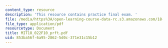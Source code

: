 ```yaml
---
content_type: resource
description: 'This resource contains practice final exam. '
file: /media/https%3A/open-learning-course-data-rc.s3.amazonaws.com/18-022-calculus-of-several-variables-fall-2010/853ba56f6a9528625d0c371e31c15b12_MIT18_022F10_prft.pdf
file_type: application/pdf
resourcetype: Document
title: MIT18_022F10_prft.pdf
uid: 853ba56f-6a95-2862-5d0c-371e31c15b12
---
```

